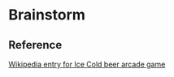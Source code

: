 # Brainstorm
## Reference
[Wikipedia entry for Ice Cold beer arcade game](https://en.wikipedia.org/wiki/Ice_Cold_Beer)
